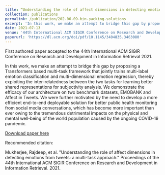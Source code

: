 ```yaml
---
title: “Understanding the role of affect dimensions in detecting emotions from tweets”
collection: publications
permalink: /publication/202-06-09-bin-packing-solutions
excerpt: 'In this work, we make an attempt to bridge this gap by proposing a Transformers based multi-task framework that jointly trains multi-label emotion classification and multi-dimensional emotion regression, thereby exploiting the inter-relatedness between the two tasks for learning better shared representations for subjectivity analysis. We demonstrate the efficacy of our architecture on two benchmark datasets, EMOBANK and Affect in Tweets. We were further motivated by the need to develop a more efficient end-to-end deployable solution for better public health monitoring from social media conversations, which has become more important than ever owing to the tremendous detrimental impacts on the physical and mental well-being of the world population caused by the ongoing COVID-19 pandemic.'
date: 2021-07-13
venue: '44th International ACM SIGIR Conference on Research and Development in Information Retrieval 2021'
paperurl: 'https://dl.acm.org/doi/pdf/10.1145/3404835.3463080'
---
```

First authored paper accepted to the 44th International ACM SIGIR Conference on Research and Development in Information Retrieval 2021.

In this work, we make an attempt to bridge this gap by proposing a Transformers based multi-task framework that jointly trains multi-label emotion classification and multi-dimensional emotion regression, thereby exploiting the inter-relatedness between the two tasks for learning better shared representations for subjectivity analysis. We demonstrate the efficacy of our architecture on two benchmark datasets, EMOBANK and Affect in Tweets. We were further motivated by the need to develop a more efficient end-to-end deployable solution for better public health monitoring from social media conversations, which has become more important than ever owing to the tremendous detrimental impacts on the physical and mental well-being of the world population caused by the ongoing COVID-19 pandemic.

[Download paper here](https://dl.acm.org/doi/pdf/10.1145/3404835.3463080)

Recommended citation:

Mukherjee, Rajdeep, et al. "Understanding the role of affect dimensions in detecting emotions from tweets: a multi-task approach." Proceedings of the 44th International ACM SIGIR Conference on Research and Development in Information Retrieval. 2021.
